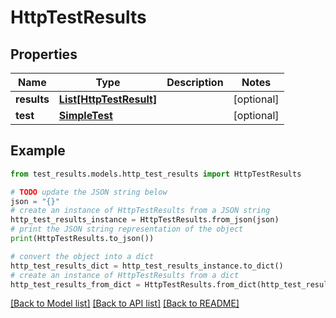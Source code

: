 # HttpTestResults


## Properties

Name | Type | Description | Notes
------------ | ------------- | ------------- | -------------
**results** | [**List[HttpTestResult]**](HttpTestResult.md) |  | [optional] 
**test** | [**SimpleTest**](SimpleTest.md) |  | [optional] 

## Example

```python
from test_results.models.http_test_results import HttpTestResults

# TODO update the JSON string below
json = "{}"
# create an instance of HttpTestResults from a JSON string
http_test_results_instance = HttpTestResults.from_json(json)
# print the JSON string representation of the object
print(HttpTestResults.to_json())

# convert the object into a dict
http_test_results_dict = http_test_results_instance.to_dict()
# create an instance of HttpTestResults from a dict
http_test_results_from_dict = HttpTestResults.from_dict(http_test_results_dict)
```
[[Back to Model list]](../README.md#documentation-for-models) [[Back to API list]](../README.md#documentation-for-api-endpoints) [[Back to README]](../README.md)


